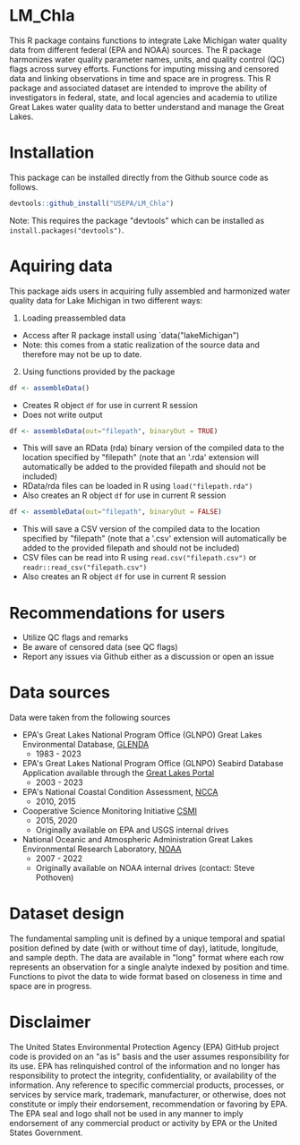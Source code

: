 # LM_Chla 

<!---<img src="man/figures/logo.png" align="right" height="139" alt="" /> -->

<!---
![R](https://img.shields.io/badge/r-%23276DC3.svg?style=for-the-badge&logo=r&logoColor=white)

<!-- badges: start -->
<!--[![R-CMD-check](https://github.com/kvitense/LM_Chla/actions/workflows/R-CMD-check.yaml/badge.svg)](https://github.com/kvitense/LM_Chla/actions/workflows/R-CMD-check.yaml)-->
<!-- badges: end -->


This R package contains functions to integrate Lake Michigan water quality data from different federal (EPA and NOAA) sources. The R package harmonizes water quality parameter names, units, and quality control (QC) flags across survey efforts. Functions for imputing missing and censored data and linking observations in time and space are in progress. This R package and associated dataset are intended to improve the ability of investigators in federal, state, and local agencies and academia to utilize Great Lakes water quality data to better understand and manage the Great Lakes. 

# Installation
This package can be installed directly from the Github source code as follows.

```r
devtools::github_install("USEPA/LM_Chla")
```

Note: This requires the package "devtools" which can be installed as `install.packages("devtools")`.


# Aquiring data
This package aids users in acquiring fully assembled and harmonized water quality data for Lake Michigan in two different ways:

1) Loading preassembled data
  - Access after R package install using `data("lakeMichigan")
  - Note: this comes from a static realization of the source data and therefore may not be up to date.

2) Using functions provided by the package

```r
df <- assembleData()
```
  - Creates R object `df` for use in current R session
  - Does not write output
  
```r
df <- assembleData(out="filepath", binaryOut = TRUE)
```
  - This will save an RData (rda) binary version of the compiled data to the location specified by "filepath" (note that an '.rda' extension will automatically be added to the provided filepath and should not be included)
  - RData/rda files can be loaded in R using `load("filepath.rda")`
  - Also creates an R object `df` for use in current R session

```r
df <- assembleData(out="filepath", binaryOut = FALSE)
```
  - This will save a CSV version of the compiled data to the location specified by "filepath" (note that a '.csv' extension will automatically be added to the provided filepath and should not be included)
  - CSV files can be read into R using `read.csv("filepath.csv")` or `readr::read_csv("filepath.csv")`
  - Also creates an R object `df` for use in current R session

<!---
The full documentation is contained [here](docs/UserInfo.md). The sections below link to different sections throughout that document. The documentation is split into different types that target different end users: [general users](#user-documentation) and [developers](#developer-documentation). Additionally, we provide sparse [documentation on the process](#processtechnical-documentation) which we used to develop this software. The documentation was split this way as per suggestion in [this blogpost](https://helpjuice.com/blog/software-documentation).
-->

<!---
# Suggested workflows -- IN DEVELOPMENT
Suggested workflows (still in development) are included with the package. [These workflows](R/postProcessing.R) provide the ability to:

- Impute censored data based on detection limits
  - starting with data (`df`) in long format
  ```r
  dfimputed <- .dlImputation(df, imputeMethod = "halfMDL")
  ```

- Pivot from long to wide format
  ```r
  dfshort <- .exactPivot(dflong)
  ```
- Impute missing observations based on a nearest neighbor search
- Naively impute remaining missingness using a random forest model
--> 


# Recommendations for users
- Utilize QC flags and remarks
- Be aware of censored data (see QC flags)
- Report any issues via Github either as a discussion or open an issue


<!---
## [General functionality](docs/useNdesign.md)
In general, this toolbox is meant to aid researchers by reading, cleaning, and joining data from different sources for Lake Michigan. This toolbox does the following (each of which will be documented more thoroughly in the following sections)

- Download data from remote sources (under construction)
- Clean each dataset individually
- Combine into a unified dataset
- Provide utilities for processing (imputation etc.)
--> 

# Data sources
Data were taken from the following sources

- EPA's Great Lakes National Program Office (GLNPO) Great Lakes Environmental Database, [GLENDA](https://cdx.epmeea.gov/)
  - 1983 - 2023
- EPA's Great Lakes National Program Office (GLNPO) Seabird Database Application available through the [Great Lakes Portal](https://login.glnpo.net/dana-na/auth/url_default/welcome.cgi)
  - 2003 - 2023
- EPA's National Coastal Condition Assessment, [NCCA](https://www.epa.gov/national-aquatic-resource-surveys/ncca)
  - 2010, 2015
- Cooperative Science Monitoring Initiative [CSMI](https://www.epa.gov/great-lakes-monitoring/cooperative-science-and-monitoring-initiative-csmi)
  - 2015, 2020 
  - Originally available on EPA and USGS internal drives
- National Oceanic and Atmospheric Administration Great Lakes Environmental Research Laboratory, [NOAA](https://www.glerl.noaa.gov/)
  - 2007 - 2022
  - Originally available on NOAA internal drives (contact: Steve Pothoven)


# Dataset design
The fundamental sampling unit is defined by a unique temporal and spatial position defined by date (with or without time of day), latitude, longitude, and sample depth. The data are available in "long" format where each row represents an observation for a single analyte indexed by position and time. Functions to pivot the data to wide format based on closeness in time and space are in progress.



# Disclaimer
The United States Environmental Protection Agency (EPA) GitHub project code is provided on an "as is" basis and the user assumes responsibility for its use. EPA has relinquished control of the information and no longer has responsibility to protect the integrity, confidentiality, or availability of the information. Any reference to specific commercial products, processes, or services by service mark, trademark, manufacturer, or otherwise, does not constitute or imply their endorsement, recommendation or favoring by EPA. The EPA seal and logo shall not be used in any manner to imply endorsement of any commercial product or activity by EPA or the United States Government.
